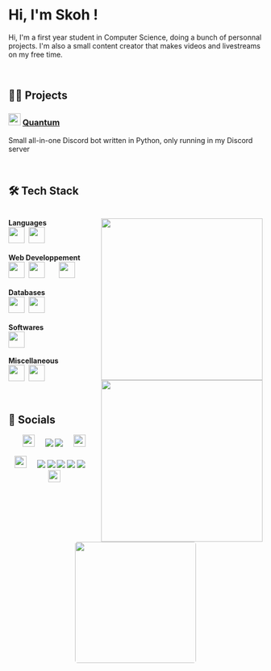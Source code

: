 # Hi, I'm Skoh !
Hi, I'm a first year student in Computer Science, doing a bunch of personnal projects. I'm also a small content creator that makes videos and livestreams on my free time.


<br>


## 👨‍💻 Projects


### <a href="#"><img src="https://cdn.discordapp.com/avatars/1033842126334742659/5235b0f44210455555f1685cac3580b9.png?size=1024" width="24px"/></a>&nbsp;[Quantum](https://github.com/SkohTV/Quantum-bot)&nbsp;<a href="#"><img src="https://skillicons.dev/icons?i=python" height="16px"></a>
Small all-in-one Discord bot written in Python, only running in my Discord server



<br>


## 🛠 Tech Stack


<p align=center><div><br>
		<!--<a href="#"><img align=right width=320 src=https://github-readme-stats.vercel.app/api/top-langs/?username=SkohTV&langs_count=10&theme=onedark&layout=compact&hide_border=true&count_private=true></a>-->
		<a href="#"><img align=right width=320 src=https://github-readme-stats.vercel.app/api/top-langs/?username=SkohTV&langs_count=10&theme=onedark&layout=compact&hide_border=true&count_private=true&hide=HTML,Shell,CSS,Makefile,Less,Sass,CMake></a>
	<b>Languages</b><br>
	<a href="https://www.python.org"><img src="https://skillicons.dev/icons?i=python" height="32px"></a>&nbsp;
	<a href="https://www.cprogramming.com"><img src="https://skillicons.dev/icons?i=c" height="32px"></a>&nbsp;
	<!--<a href="https://www.modular.com/mojo"><img src="https://skillicons.dev/icons?i=express" height="32px"></a>-->
	<!--<a href="https://www.python.org"><img src="https://skillicons.dev/icons?i=python" height="16px"></a>&nbsp;-->
	<!--<a href="https://www.cplusplus.com"><img src="https://skillicons.dev/icons?i=cpp" height="32px"></a>-->
	<!--<a href="https://www.cprogramming.com"><img src="https://skillicons.dev/icons?i=c" height="16px"></a>&nbsp;-->
	<!--<a href="https://www.rust-lang.org"><img src="https://skillicons.dev/icons?i=rust" height="32px"></a>&nbsp;&nbsp;&nbsp;&nbsp;-->
	<!--<a href="https://www.java.com"><img src="https://skillicons.dev/icons?i=java" height="32px"></a>&nbsp;-->
	<!--<a href="https://learn.microsoft.com/en-us/dotnet/csharp/"><img src="https://skillicons.dev/icons?i=cs" height="32px"></a>&nbsp;-->
	<!--<a href="https://go.dev"><img src="https://skillicons.dev/icons?i=go" height="32px"></a>-->
<br><br><b>Web Developpement</b><br>
	<a href="https://developer.mozilla.org/en-US/docs/Web/HTML"><img src="https://skillicons.dev/icons?i=html" height="32px"></a>&nbsp;
	<a href="https://sass-lang.com"><img src="https://skillicons.dev/icons?i=sass" height="32px"></a>
	<a href="https://developer.mozilla.org/en-US/docs/Web/CSS/"><img src="https://skillicons.dev/icons?i=css" height="16px"></a>&nbsp;
	<a href="https://developer.mozilla.org/en-US/docs/Web/JavaScript/"><img src="https://skillicons.dev/icons?i=js" height="32px"></a>
	<!--<a href="https://www.typescriptlang.org"><img src="https://skillicons.dev/icons?i=ts" height="32px"></a>
	<a href="https://developer.mozilla.org/en-US/docs/Web/JavaScript/"><img src="https://skillicons.dev/icons?i=js" height="16px"></a>&nbsp;-->
	<!--<a href="https://www.php.net"><img src="https://skillicons.dev/icons?i=php" height="32px"></a>&nbsp;
	<a href="https://vitejs.dev"><img src="https://skillicons.dev/icons?i=vite" height="32px"></a>
	<a href="https://webpack.js.org"><img src="https://skillicons.dev/icons?i=webpack" height="16px"></a>-->
<br><br><b>Databases</b><br>
	<a href="https://www.mongodb.com"><img src="https://skillicons.dev/icons?i=mongodb" height="32px"></a>&nbsp;
	<!--<a href="https://www.postgresql.org"><img src="https://skillicons.dev/icons?i=postgresql" height="32px"></a>
	<a href="https://www.mysql.com"><img src="https://skillicons.dev/icons?i=mysql" height="16px"></a>&nbsp;-->
	<a href="https://redis.io"><img src="https://skillicons.dev/icons?i=redis" height="32px"></a>
	<!--<a href="https://graphql.org"><img src="https://skillicons.dev/icons?i=graphql" height="32px"></a>	-->
		<br><a href="#"><img width=320 align=right src="https://github-profile-trophy.vercel.app/?username=skohTV&row=2&column=3&theme=onedark&no-frame=true"></a>
<br><b>Softwares</b><br>
	<a href="https://www.linux.org"><img src="https://skillicons.dev/icons?i=linux" height="32px"></a>
	<!--<a href="https://neovim.io"><img src="https://skillicons.dev/icons?i=neovim" height="32px"></a>&nbsp;
	<a href="https://www.unrealengine.com"><img src="https://skillicons.dev/icons?i=unreal" height="32px"></a>-->
<br><br><b>Miscellaneous</b><br>
	<a href="https://www.gnu.org/software/bash/"><img src="https://skillicons.dev/icons?i=bash" height="32px"></a>&nbsp;
	<!--<a href="https://docs.microsoft.com/en-us/powershell/"><img src="https://skillicons.dev/icons?i=powershell" height="32px"></a>&nbsp;-->
	<a href="https://cmake.org"><img src="https://skillicons.dev/icons?i=cmake" height="32px"></a>
	<!--<a href="https://www.latex-project.org"><img src="https://skillicons.dev/icons?i=latex" height="32px"></a>&nbsp;-->
	<!--<a href="https://kubernetes.io"><img src="https://skillicons.dev/icons?i=kubernetes" height="32px"></a>-->
	<!--<a href="https://www.docker.com"><img src="https://skillicons.dev/icons?i=docker" height="16px"></a>-->
<br><div></p>



<br>


## 🔮 Socials


<p align="center">
	<a href="#"><img src="https://emojipedia-us.s3.amazonaws.com/source/skype/289/laptop_1f4bb.png" width="24px"></a>
	<span>ㅤ</span>
	<a href="https://github.com/SkohTV" target="_blank"><img src="https://img.shields.io/badge/Github-%23000000.svg?logo=Github&logoColor=white" style="vertical-align:center"/></a>
	<a href="https://www.linkedin.com/in/noé-lorret-despret-650721279/" target="_blank"><img src="https://img.shields.io/badge/LinkedIn-%230077B5.svg?logo=linkedin&logoColor=white" style="vertical-align:center"/></a>
	<span>ㅤ</span>
	<a href="#"><img src="https://emojipedia-us.s3.amazonaws.com/source/skype/289/laptop_1f4bb.png" width="24px"></a>
</p>

<p align="center">
	<a href="#"><img src="https://emojipedia-us.s3.amazonaws.com/source/skype/289/movie-camera_1f3a5.png" width="24px"></a>
	<span>ㅤ</span>
	<a href="https://youtube.com/@Skoh"><img src="https://img.shields.io/badge/YouTube-%23FF0000.svg?logo=YouTube&logoColor=white" style="vertical-align:center"/></a>
	<a href="https://discord.gg/G8hrncZ"><img src="https://img.shields.io/badge/Discord-%237289DA.svg?logo=Discord&logoColor=white" style="vertical-align:center"/></a>
	<a href="https://twitter.com/SkohTV"><img src="https://img.shields.io/badge/Twitter-%231DA1F2.svg?logo=Twitter&logoColor=white" style="vertical-align:center"/></a>
	<a href="https://instagram.com/SkohTV"><img src="https://img.shields.io/badge/Instagram-%23E4405F.svg?logo=Instagram&logoColor=white" style="vertical-align:center"/></a>
	<a href="https://tiktok.com/@skohtv"><img src="https://img.shields.io/badge/TikTok-%23000000.svg?logo=TikTok&logoColor=white" style="vertical-align:center"/></a>
	<span>ㅤ</span>
	<a href="#"><img src="https://emojipedia-us.s3.amazonaws.com/source/skype/289/movie-camera_1f3a5.png" width="24px"></a>
</p>

<div align=center>
<a href="#"><img align=center style="border-radius:5px" width=240 src=https://i.ibb.co/hmy2nfd/overcome-1.png></a></div>



<!-- 



	For links to tech stacks icon : https://skillicons.dev
	For links to tech stacks url : https://rahuldkjain.github.io/gh-profile-readme-generator/
	For pannels : https://gprm.itsvg.in



-->
